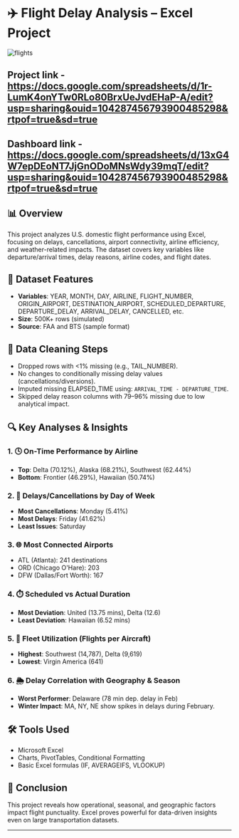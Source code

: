 # ✈️ Flight Delay Analysis – Excel Project

![flights](https://github.com/user-attachments/assets/5554622b-1561-4003-9011-ee5226cf4510)


## Project link - https://docs.google.com/spreadsheets/d/1r-LumK4onYTw0RLo80BrxUeJvdEHaP-A/edit?usp=sharing&ouid=104287456793900485298&rtpof=true&sd=true
## Dashboard link - https://docs.google.com/spreadsheets/d/13xG4W7epDEoNT7JjGnODoMNsWdy39mqT/edit?usp=sharing&ouid=104287456793900485298&rtpof=true&sd=true

## 📊 Overview
This project analyzes U.S. domestic flight performance using Excel, focusing on delays, cancellations, airport connectivity, airline efficiency, and weather-related impacts. The dataset covers key variables like departure/arrival times, delay reasons, airline codes, and flight dates.

## 📁 Dataset Features
- **Variables**: YEAR, MONTH, DAY, AIRLINE, FLIGHT_NUMBER, ORIGIN_AIRPORT, DESTINATION_AIRPORT, SCHEDULED_DEPARTURE, DEPARTURE_DELAY, ARRIVAL_DELAY, CANCELLED, etc.
- **Size**: 500K+ rows (simulated)
- **Source**: FAA and BTS (sample format)

## 🧼 Data Cleaning Steps
- Dropped rows with <1% missing (e.g., TAIL_NUMBER).
- No changes to conditionally missing delay values (cancellations/diversions).
- Imputed missing ELAPSED_TIME using: `ARRIVAL_TIME - DEPARTURE_TIME`.
- Skipped delay reason columns with 79–96% missing due to low analytical impact.

## 🔍 Key Analyses & Insights

### 1. 🕓 On-Time Performance by Airline
- **Top**: Delta (70.12%), Alaska (68.21%), Southwest (62.44%)
- **Bottom**: Frontier (46.29%), Hawaiian (50.74%)

### 2. 📅 Delays/Cancellations by Day of Week
- **Most Cancellations**: Monday (5.41%)
- **Most Delays**: Friday (41.62%)
- **Least Issues**: Saturday

### 3. 🌐 Most Connected Airports
- ATL (Atlanta): 241 destinations  
- ORD (Chicago O'Hare): 203  
- DFW (Dallas/Fort Worth): 167  

### 4. ⏱️ Scheduled vs Actual Duration
- **Most Deviation**: United (13.75 mins), Delta (12.6)
- **Least Deviation**: Hawaiian (6.52 mins)

### 5. 🛫 Fleet Utilization (Flights per Aircraft)
- **Highest**: Southwest (14,787), Delta (9,619)
- **Lowest**: Virgin America (641)

### 6. 🌦️ Delay Correlation with Geography & Season
- **Worst Performer**: Delaware (78 min dep. delay in Feb)
- **Winter Impact**: MA, NY, NE show spikes in delays during February.

## 🛠 Tools Used
- Microsoft Excel
- Charts, PivotTables, Conditional Formatting
- Basic Excel formulas (IF, AVERAGEIFS, VLOOKUP)

## 📌 Conclusion
This project reveals how operational, seasonal, and geographic factors impact flight punctuality. Excel proves powerful for data-driven insights even on large transportation datasets.

---


